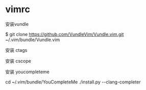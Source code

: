 # vimrc
安装vundle

$ git clone https://github.com/VundleVim/Vundle.vim.git ~/.vim/bundle/Vundle.vim

安装
ctags

安装
cscope

安装
youcompleteme

cd ~/.vim/bundle/YouCompleteMe
./install.py --clang-completer

